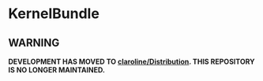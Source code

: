 # KernelBundle

WARNING
-------

**DEVELOPMENT HAS MOVED TO [claroline/Distribution](http://github.com/claroline/Distribution). THIS REPOSITORY IS NO LONGER MAINTAINED.**

